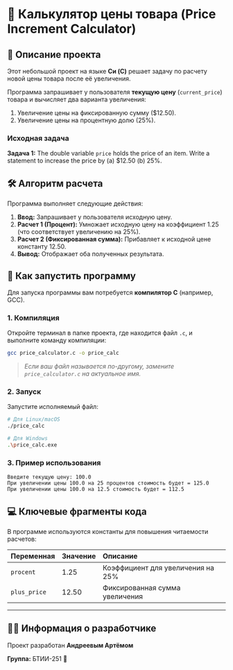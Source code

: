 # 🛒 Калькулятор цены товара (Price Increment Calculator)

## 📝 Описание проекта

Этот небольшой проект на языке **Си (C)** решает задачу по расчету новой цены товара после её увеличения.

Программа запрашивает у пользователя **текущую цену** (`current_price`) товара и вычисляет два варианта увеличения:
1.  Увеличение цены на фиксированную сумму ($12.50).
2.  Увеличение цены на процентную долю ($25\%$).

### Исходная задача

**Задача 1:** The double variable `price` holds the price of an item. Write a statement to increase the price by (a) $12.50 (b) 25%.

## 🛠️ Алгоритм расчета

Программа выполняет следующие действия:

1.  **Ввод:** Запрашивает у пользователя исходную цену.
2.  **Расчет 1 (Процент):** Умножает исходную цену на коэффициент $1.25$ (что соответствует увеличению на 25%).
3.  **Расчет 2 (Фиксированная сумма):** Прибавляет к исходной цене константу $12.50$.
4.  **Вывод:** Отображает оба полученных результата.

## 🚀 Как запустить программу

Для запуска программы вам потребуется **компилятор C** (например, GCC).

### 1. Компиляция

Откройте терминал в папке проекта, где находится файл `.c`, и выполните команду компиляции:

```bash
gcc price_calculator.c -o price_calc
````

> *Если ваш файл называется по-другому, замените `price_calculator.c` на актуальное имя.*

### 2\. Запуск

Запустите исполняемый файл:

```bash
# Для Linux/macOS
./price_calc

# Для Windows
.\price_calc.exe
```

### 3\. Пример использования

```
Введите текущую цену: 100.0
При увеличении цены 100.0 на 25 процентов стоимость будет = 125.0
При увеличении цены 100.0 на 12.5 стоимость будет = 112.5
```

## 💻 Ключевые фрагменты кода

В программе используются константы для повышения читаемости расчетов:

| Переменная | Значение | Описание |
| :--- | :--- | :--- |
| `procent` | 1.25 | Коэффициент для увеличения на 25% |
| `plus_price` | 12.50 | Фиксированная сумма увеличения |

-----

## 🧑‍💻 Информация о разработчике

Проект разработан **Андреевым Артёмом**

**Группа:** БТИИ-251
 📧